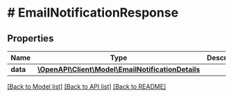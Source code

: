 # # EmailNotificationResponse

## Properties

Name | Type | Description | Notes
------------ | ------------- | ------------- | -------------
**data** | [**\OpenAPI\Client\Model\EmailNotificationDetails**](EmailNotificationDetails.md) |  | [optional]

[[Back to Model list]](../../README.md#models) [[Back to API list]](../../README.md#endpoints) [[Back to README]](../../README.md)
